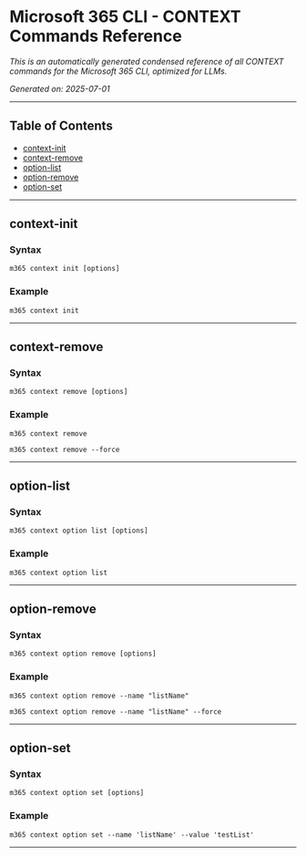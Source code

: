 <!-- DISCLAIMER: All secrets, passwords, and sensitive values in this document are examples only and not real credentials. -->
# Microsoft 365 CLI - CONTEXT Commands Reference

*This is an automatically generated condensed reference of all CONTEXT commands for the Microsoft 365 CLI, optimized for LLMs.*

*Generated on: 2025-07-01*

---

## Table of Contents

- [context-init](#context-init)
- [context-remove](#context-remove)
- [option-list](#option-list)
- [option-remove](#option-remove)
- [option-set](#option-set)

---

## context-init

### Syntax
```
m365 context init [options]
```

### Example
```
m365 context init

```

---

## context-remove

### Syntax
```
m365 context remove [options]
```

### Example
```
m365 context remove

m365 context remove --force

```

---

## option-list

### Syntax
```
m365 context option list [options]
```

### Example
```
m365 context option list

```

---

## option-remove

### Syntax
```
m365 context option remove [options]
```

### Example
```
m365 context option remove --name "listName"

m365 context option remove --name "listName" --force

```

---

## option-set

### Syntax
```
m365 context option set [options]
```

### Example
```
m365 context option set --name 'listName' --value 'testList'

```

---
